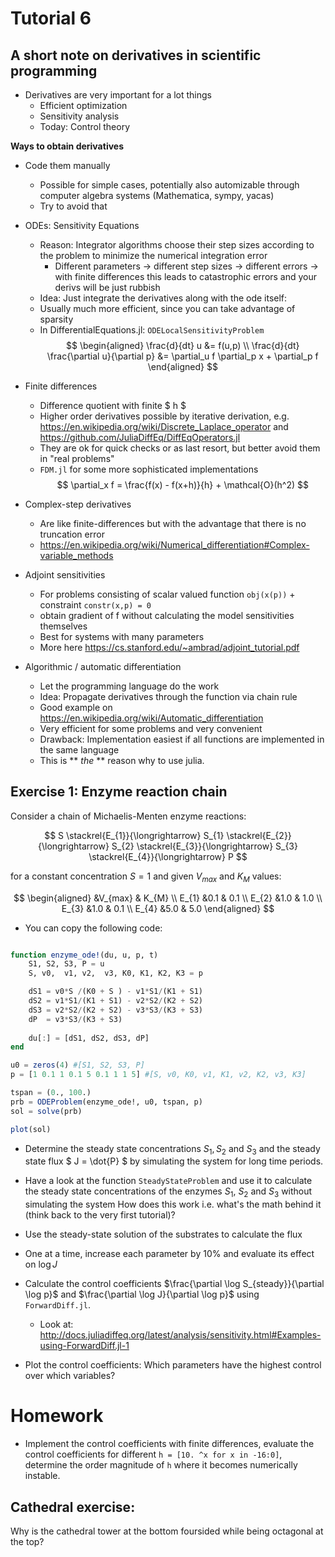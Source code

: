 # Tutorial 6

A short note on derivatives in scientific programming
---------------------------

* Derivatives are very important for a lot things
    * Efficient optimization
    * Sensitivity analysis
    * Today: Control theory

**Ways to obtain derivatives**

* Code them manually
    * Possible for simple cases, potentially also automizable through computer algebra systems (Mathematica, sympy, yacas)
    * Try to avoid that
* ODEs: Sensitivity Equations 
    * Reason: Integrator algorithms choose their step sizes according to the problem to minimize the numerical integration error
        * Different parameters -> different step sizes -> different errors -> with finite differences this leads to catastrophic errors and your derivs will be just rubbish
    * Idea: Just integrate the derivatives along with the ode itself:
    * Usually much more efficient, since you can take advantage of sparsity
    * In DifferentialEquations.jl: `ODELocalSensitivityProblem`
$$
\begin{aligned}
    \frac{d}{dt} u &= f(u,p) \\
    \frac{d}{dt} \frac{\partial u}{\partial p} &= \partial_u f \partial_p x + \partial_p f
\end{aligned}
$$

* Finite differences 
    * Difference quotient with finite $ h $ 
    * Higher order derivatives possible by iterative derivation, e.g. https://en.wikipedia.org/wiki/Discrete_Laplace_operator and https://github.com/JuliaDiffEq/DiffEqOperators.jl
    * They are ok for quick checks or as last resort, but better avoid them in "real problems"
    * `FDM.jl` for some more sophisticated implementations
$$
\partial_x f = \frac{f(x) - f(x+h)}{h} + \mathcal{O}(h^2)
$$

* Complex-step derivatives
    * Are like finite-differences but with the advantage that there is no truncation error
    * https://en.wikipedia.org/wiki/Numerical_differentiation#Complex-variable_methods 

* Adjoint sensitivities 
    * For problems consisting of scalar valued function `obj(x(p))` + constraint `constr(x,p) = 0`
    * obtain gradient of f without calculating the model sensitivities themselves
    * Best for systems with many parameters
    * More here https://cs.stanford.edu/~ambrad/adjoint_tutorial.pdf


* Algorithmic / automatic differentiation
    * Let the programming language do the work
    * Idea: Propagate derivatives through the function via chain rule
    * Good example on https://en.wikipedia.org/wiki/Automatic_differentiation
    * Very efficient for some problems and very convenient
    * Drawback: Implementation easiest if all functions are implemented in the same language
    * This is ** *the* ** reason why to use julia.


Exercise 1: Enzyme reaction chain
---------------------------------

Consider a chain of Michaelis-Menten enzyme reactions:

$$ 
S \stackrel{E_{1}}{\longrightarrow} S_{1}
\stackrel{E_{2}}{\longrightarrow} S_{2}
\stackrel{E_{3}}{\longrightarrow} S_{3}
\stackrel{E_{4}}{\longrightarrow} P 
$$

for a constant concentration $S=1$ and given
$V_{max}$ and $K_{M}$
values:

$$ 
\begin{aligned} 
      &V_{max} &  K_{M} \\ 
E_{1} &0.1 & 0.1 \\ 
E_{2} &1.0 & 1.0 \\ 
E_{3} &1.0 & 0.1 \\ 
E_{4} &5.0 & 5.0 
\end{aligned}
$$

-   You can copy the following code:


````julia

function enzyme_ode!(du, u, p, t)
    S1, S2, S3, P = u
    S, v0,  v1, v2,  v3, K0, K1, K2, K3 = p 

    dS1 = v0*S /(K0 + S ) - v1*S1/(K1 + S1)
    dS2 = v1*S1/(K1 + S1) - v2*S2/(K2 + S2)
    dS3 = v2*S2/(K2 + S2) - v3*S3/(K3 + S3)
    dP  = v3*S3/(K3 + S3)
    
    du[:] = [dS1, dS2, dS3, dP]
end

u0 = zeros(4) #[S1, S2, S3, P]
p = [1 0.1 1 0.1 5 0.1 1 1 5] #[S, v0, K0, v1, K1, v2, K2, v3, K3]

tspan = (0., 100.)
prb = ODEProblem(enzyme_ode!, u0, tspan, p)
sol = solve(prb)

plot(sol)
````




-   Determine the steady state concentrations $S_{1}, S_{2}$ and $S_{3}$ and the steady state flux $ J = \dot{P} $ by simulating the system for long time periods.




- Have a look at the function `SteadyStateProblem` and use it to
  calculate the steady state concentrations of the enzymes $S_1$, $S_2$ and $S_3$ without simulating the system
  How does this work i.e. what's the math behind it (think back to the very first tutorial)?




- Use the steady-state solution of the substrates to calculate the flux




- One at a time, increase each parameter by 10% and evaluate its effect on $\log J$


-   Calculate the control coefficients $\frac{\partial \log S_{steady}}{\partial \log p}$ and $\frac{\partial \log J}{\partial \log p}$ using `ForwardDiff.jl`.
    * Look at: http://docs.juliadiffeq.org/latest/analysis/sensitivity.html#Examples-using-ForwardDiff.jl-1




- Plot the control coefficients: Which parameters have the highest control over which variables? 






# Homework

* Implement the control coefficients with finite differences, evaluate the control coefficients for different `h = [10. ^x for x in -16:0]`, determine the order magnitude of `h` where it becomes numerically instable.


Cathedral exercise:
-------------------

Why is the cathedral tower at the bottom foursided while being octagonal
at the top?
